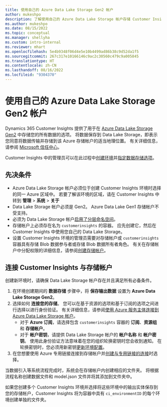 ```yaml
---
title: 使用自己的 Azure Data Lake Storage Gen2 帐户
author: mukeshpo
description: 了解使用自己的 Azure Data Lake Storage 帐户存储 Customer Insights 数据的要求。
ms.author: mukeshpo
ms.date: 08/15/2022
ms.topic: conceptual
ms.manager: shellyha
ms.custom: intro-internal
ms.reviewer: mhart
ms.openlocfilehash: 5e4b9348f06d4e5e10b4499ad86b38c9d52da1f5
ms.sourcegitcommit: 267c317e10166146c9ac2c30560c479c9a005845
ms.translationtype: HT
ms.contentlocale: zh-CN
ms.lasthandoff: 08/16/2022
ms.locfileid: "9304370"
---
```

# <a name="use-your-own-azure-data-lake-storage-gen2-account"></a>使用自己的 Azure Data Lake Storage Gen2 帐户

Dynamics 365 Customer Insights 提供了用于在 [Azure Data Lake Storage Gen2](/azure/storage/blobs/data-lake-storage-introduction) 中存储您的所有数据的选项。 将数据保存到 Data Lake Storage，即表示您同意将数据传输并存储到该 Azure 存储帐户的适当地理位置。 有关详细信息，请参阅 [Microsoft 信任中心](https://www.microsoft.com/trust-center)。

Customer Insights 中的管理员可以在此过程中[创建环境](create-environment.md)并[指定数据存储选项](create-environment.md#step-2-configure-data-storage)。

## <a name="prerequisites"></a>先决条件

- Azure Data Lake Storage 帐户必须位于创建 Customer Insights 环境时选择的同一 Azure 区域中。 若要了解该环境的区域，请在 Customer Insights 中转到 **管理** > **系统** > **关于**
- Data Lake Storage 帐户必须是 Gen2。 Azure Data Lake Gen1 存储帐户不受支持。
- 必须为 Data Lake Storage 帐户[启用了分层命名空间](/azure/storage/blobs/data-lake-storage-namespace)。
- 存储帐户上必须存在名为 `customerinsights` 的容器。 应先创建它，然后在 Customer Insights 中使用您自己的 Data Lake Storage。
- 设置 Customer Insights 环境的管理员需要对存储帐户或 `customerinsights` 容器具有存储 Blob 数据参与者或存储 Blob 数据所有者角色。 有关在存储帐户中分配权限的详细信息，请参阅[创建存储帐户](/azure/storage/common/storage-account-create?toc=%2Fazure%2Fstorage%2Fblobs%2Ftoc.json&tabs=azure-portal)。

## <a name="connect-customer-insights-with-your-storage-account"></a>连接 Customer Insights 与存储帐户

创建新环境时，请确保 Data Lake Storage 帐户存在并且满足所有必备条件。

1. 在环境创建期间的 **数据存储** 步骤中，将 **保存输出数据** 设置为 **Azure Data Lake Storage Gen2**。
1. 选择如何 **连接您的存储**。 您可以在基于资源的选项和基于订阅的选项之间进行选择以进行身份验证。 有关详细信息，请参阅[使用 Azure 服务主体连接到 Azure Data Lake Storage 帐户](connect-service-principal.md)。
   - 对于 **Azure 订阅**，请选择包含 `customerinsights` 容器的 **订阅**、**资源组** 和 **存储帐户**。
   - 对于 **帐户密钥**，请提供 Data Lake Storage 帐户的 **帐户名称** 和 **帐户密钥**。 使用此身份验证方法意味着在您的组织轮换密钥时您会收到通知。 在轮换密钥时，您必须用新密钥[更新环境配置](manage-environments.md#edit-an-existing-environment)。
1. 在您想要使用 Azure 专用链接连接到存储帐户并[创建与专用链接的连接](security-overview.md#set-up-an-azure-private-link)时选择。

当数据引入等系统流程完成时，系统会在存储帐户内创建相应的文件夹。 将根据流程名称创建数据文件和 model.json 文件并将其添加到文件夹中。

如果您创建多个 Customer Insights 环境并选择将这些环境中的输出实体保存到您的存储帐户，Customer Insights 将为容器中具有 `ci_environmentID` 的每个环境创建单独的文件夹。
